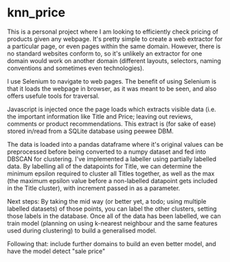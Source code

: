 # knn_price
This is a personal project where I am looking to efficiently check pricing of products given any webpage.
It's pretty simple to create a web extractor for a particular page, or even pages within the same domain. However, there is no standard websites conform to, so it's unlikely an extractor for one domain would work on another domain (different layouts, selectors, naming conventions and sometimes even technologies).

I use Selenium to navigate to web pages. The benefit of using Selenium is that it loads the webpage in browser, as it was meant to be seen, and also offers usefule tools for traversal.

Javascript is injected once the page loads which extracts visible data (i.e. the important information like Title and Price; leaving out reviews, comments or product recommendations. This extract is (for sake of ease) stored in/read from a SQLite database using peewee DBM.

The data is loaded into a pandas dataframe where it's original values can be preprocessed before being converted to a numpy dataset and fed into DBSCAN for clustering. I've implemented a labeller using partially labelled data. By labelling all of the datapoints for Title, we can determine the minimum epsilon required to cluster all Titles together, as well as the max (the maximum epsilon value before a non-labelled datapoint gets included in the Title cluster), with increment passed in as a parameter.

Next steps: By taking the mid way (or better yet, a todo; using multiple labelled datasets) of those points, you can label the other clusters, setting those labels in the database. Once all of the data has been labelled, we can train model (planning on using k-nearest neighbour and the same features used during clustering) to build a generalised model.

Following that: include further domains to build an even better model, and have the model detect "sale price"
